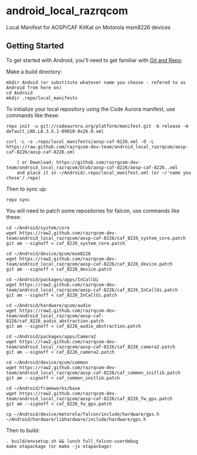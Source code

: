 android_local_razrqcom
======================

Local Manifest for AOSP/CAF KitKat on Motorola msm8226 devices

Getting Started
---------------

To get started with Android, you'll need to get
familiar with [Git and Repo](http://source.android.com/download/using-repo).

Make a build directory:

	mkdir Andoid (or substitute whatever name you choose - refered to as Android from here on)
	cd Android
	mkdir .repo/local_manifests

To initialize your local repository using the Code Aurora manifest, use commands like these:

    repo init -u git://codeaurora.org/platform/manifest.git -b release -m default_LNX.LA.3.5.1-09010-8x26.0.xml

    curl -L -o .repo/local_manifests/aosp-caf-8226.xml -O -L https://raw.github.com/razrqcom-dev-team/android_local_razrqcom/aosp-caf-8226/aosp-caf-8226.xml
 
        ( or Download: https://github.com/razrqcom-dev-team/android_local_razrqcom/blob/aosp-caf-8226/aosp-caf-8226..xml
		and place it in ~/Android/.repo/local_manifest.xml (or ~/'name you chose'/.repo)

Then to sync up:

    repo sync

You will need to patch some repositories for falcon, use commands like these:

    cd ~/Android/system/core
    wget https://raw2.github.com/razrqcom-dev-team/android_local_razrqcom/aosp-caf-8226/caf_8226_system_core.patch
    git am --signoff < caf_8226_system_core.patch

    cd ~/Android/device/qcom/msm8226
    wget https://raw2.github.com/razrqcom-dev-team/android_local_razrqcom/aosp-caf-8226/caf_8226_device.patch
    git am --signoff < caf_8226_device.patch

    cd ~/Android/packages/apps/InCallUi
    wget https://raw2.github.com/razrqcom-dev-team/android_local_razrqcom/aosp-caf-8226/caf_8226_InCallUi.patch
    git am --signoff < caf_8226_InCallUi.patch

    cd ~/Android/hardware/qcom/audio
    wget https://raw2.github.com/razrqcom-dev-team/android_local_razrqcom/aosp-caf-8226/caf_8226_audio_abstraction.patch
    git am --signoff < caf_8226_audio_abstraction.patch

    cd ~/Android/packages/apps/Camera2
    wget https://raw2.github.com/razrqcom-dev-team/android_local_razrqcom/aosp-caf-8226/caf_8226_camera2.patch
    git am --signoff < caf_8226_camera2.patch

    cd ~/Android/device/qcom/common
    wget https://raw2.github.com/razrqcom-dev-team/android_local_razrqcom/aosp-caf-8226/caf_common_initlib.patch
    git am --signoff < caf_common_initlib.patch

    cd ~/Android/frameworks/base
    wget https://raw2.github.com/razrqcom-dev-team/android_local_razrqcom/aosp-caf-8226/caf_8226_fw_gps.patch
    git am --signoff < caf_8226_fw_gps.patch

    cp ~/Android/device/motorola/falcon/include/hardware/gps.h ~/Android/hardware/libhardware/include/hardware/gps.h

Then to build:

    . build/envsetup.sh && lunch full_falcon-userdebug
    make otapackage (or make -jx otapackage)
